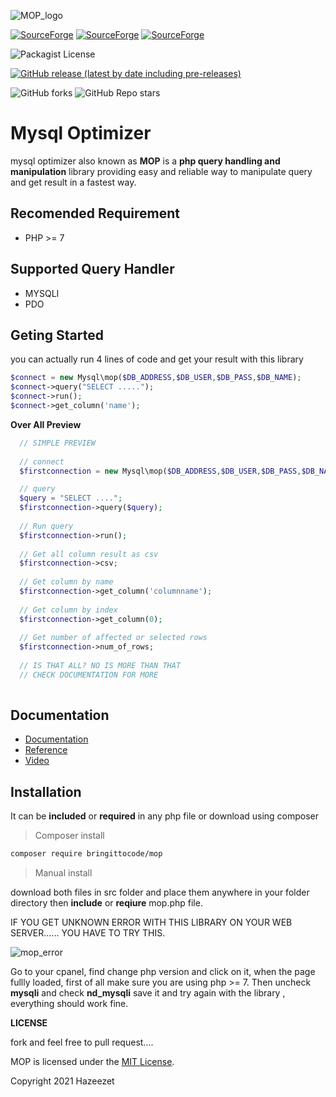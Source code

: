
![MOP_logo](https://user-images.githubusercontent.com/52476329/137361314-296884d7-2b98-4069-b753-c20d15ac4c67.png)

[![SourceForge](https://img.shields.io/sourceforge/dm/bitc-mop?color=blue&style=for-the-badge)](https://sourceforge.net/projects/bitc-mop/files/latest/download)
[![SourceForge](https://img.shields.io/sourceforge/dw/bitc-mop?color=blue&style=for-the-badge)](https://sourceforge.net/projects/bitc-mop/files/latest/download) 
[![SourceForge](https://img.shields.io/sourceforge/dt/bitc-mop?color=blue&style=for-the-badge)](https://sourceforge.net/projects/bitc-mop/files/latest/download)

![Packagist License](https://img.shields.io/packagist/l/bringittocode/mop?color=blue&style=for-the-badge)

[![GitHub release (latest by date including pre-releases)](https://img.shields.io/github/v/release/bringittocode/mop?include_prereleases&style=for-the-badge)](https://sourceforge.net/projects/bitc-mop/files/latest/download)


![GitHub forks](https://img.shields.io/github/forks/bringittocode/mop?style=for-the-badge)
![GitHub Repo stars](https://img.shields.io/github/stars/bringittocode/mop?style=for-the-badge)
# Mysql Optimizer
mysql optimizer also known as **MOP** is a **php query handling and manipulation** library providing easy and reliable way to manipulate query and get result in a fastest way.

## Recomended Requirement
- PHP >= 7

## Supported Query Handler
- MYSQLI
- PDO

## Geting Started
  you can actually run 4 lines of code and get your result with this library
  ```php
 $connect = new Mysql\mop($DB_ADDRESS,$DB_USER,$DB_PASS,$DB_NAME);
 $connect->query("SELECT .....");
 $connect->run();
 $connect->get_column('name');
  ```
  **Over All Preview**
  ```php
    // SIMPLE PREVIEW
    
    // connect
    $firstconnection = new Mysql\mop($DB_ADDRESS,$DB_USER,$DB_PASS,$DB_NAME);

    // query
    $query = "SELECT ....";
    $firstconnection->query($query);
    
    // Run query
    $firstconnection->run();
    
    // Get all column result as csv
    $firstconnection->csv;
    
    // Get column by name
    $firstconnection->get_column('columnname');
    
    // Get column by index
    $firstconnection->get_column(0);
    
    // Get number of affected or selected rows
    $firstconnection->num_of_rows;
    
    // IS THAT ALL? NO IS MORE THAN THAT
    // CHECK DOCUMENTATION FOR MORE
    
  ```

## Documentation
 * [Documentation](https://github.com/Bringittocode/mop/wiki)
 * [Reference](https://github.com/Bringittocode/mop/wiki/reference)
 * [Video](https://youtube.com/playlist?list=PLJPXjarj_PAq1zGQpT8gOYqedDLsrjq9C)
 
## Installation
  It can be **included** or **required** in any php file or download using composer
  > Composer install
  ```bash
  composer require bringittocode/mop
  ```
  > Manual install

  download both files in src folder and place them anywhere in your folder directory then **include** or **reqiure** mop.php file.
  
  IF YOU GET UNKNOWN ERROR WITH THIS LIBRARY ON YOUR WEB SERVER...... YOU HAVE TO TRY THIS.
  
  ![mop_error](https://user-images.githubusercontent.com/52476329/133803606-93310987-82cb-464f-8186-d4bab7c9667c.png)
  
  Go to your cpanel, find change php version and click on it, when the page fullly loaded, first of all make sure you are using php >= 7.
  Then uncheck **mysqli** and check **nd_mysqli** save it and try again with the library , everything should work fine.
  
   **LICENSE**
   
   fork and feel free to pull request....
   
   MOP is licensed under the [MIT License](http://opensource.org/licenses/MIT).

   Copyright 2021 Hazeezet
